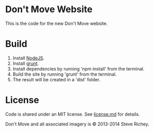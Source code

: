 # Don't Move Website

This is the code for the new Don't Move website.

# Build

1. Install [NodeJS](http://nodejs.org/).
2. Install [grunt](http://gruntjs.com/getting-started).
3. Install dependencies by running 'npm install' from the terminal.
4. Build the site by running 'grunt' from the terminal.
5. The result will be created in a 'dist' folder.

# License

Code is shared under an MIT license. See [license.md](https://github.com/steverichey/dont-move-site/blob/master/license.md) for details.

Don't Move and all associated imagery is &copy; 2013-2014 Steve Richey.
